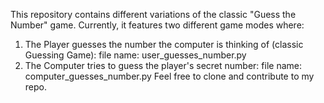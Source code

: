 This repository contains different variations of the classic "Guess the Number" game.
Currently, it features two different game modes where:
1. The Player guesses the number the computer is thinking of (classic Guessing Game):
file name: user_guesses_number.py
2. The Computer tries to guess the player's secret number:
   file name: computer_guesses_number.py
   Feel free to clone and contribute to my repo. 
